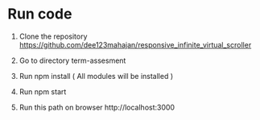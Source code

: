# Run code 

1. Clone the repository https://github.com/dee123mahajan/responsive_infinite_virtual_scroller

2. Go to directory term-assesment

3. Run npm install ( All modules will be installed )

4. Run npm start 

5. Run this path on browser http://localhost:3000 
